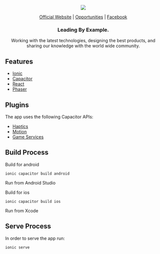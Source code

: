 <p align="center">
  <img src="https://github.com/openforge/main-website/blob/master/src/assets/logo-openforge.png?raw=true"/>
</p>
<p align="center">
  <a href="http://www.openforge.io/">Official Website</a> |
  <a href="http://www.openforge.io/opportunities">Opportunities</a> |
  <a href="https://www.facebook.com/openforgemobile/">Facebook</a>
</p>

<h3 align="center">
  Leading By Example.
</h3>

<p align="center">
  Working with the latest technologies, designing the best products, and sharing our knowledge with the world wide community.
</p>

## Features

- [Ionic](https://ionicframework.com/)
- [Capacitor](https://capacitor.ionicframework.com/)
- [React](https://reactjs.org/)
- [Phaser](https://phaser.io/)

## Plugins
The app uses the following Capacitor APIs:
- [Haptics](https://capacitor.ionicframework.com/docs/apis/haptics/)
- [Motion](https://capacitor.ionicframework.com/docs/apis/motion/)
- [Game Services](https://github.com/openforge/capacitor-game-services)

## Build Process

Build for android

```shell
ionic capacitor build android
```

Run from Android Studio

Build for ios

```shell
ionic capacitor build ios
```

Run from Xcode

## Serve Process

In order to serve the app run:

```shell
ionic serve
```
